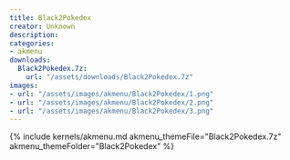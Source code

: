 ```yaml
---
title: Black2Pokedex
creator: Unknown
description: 
categories:
- akmenu
downloads:
  Black2Pokedex.7z:
    url: "/assets/downloads/Black2Pokedex.7z"
images:
- url: "/assets/images/akmenu/Black2Pokedex/1.png"
- url: "/assets/images/akmenu/Black2Pokedex/2.png"
- url: "/assets/images/akmenu/Black2Pokedex/3.png"
---
```


{% include kernels/akmenu.md akmenu_themeFile="Black2Pokedex.7z" akmenu_themeFolder="Black2Pokedex" %}
